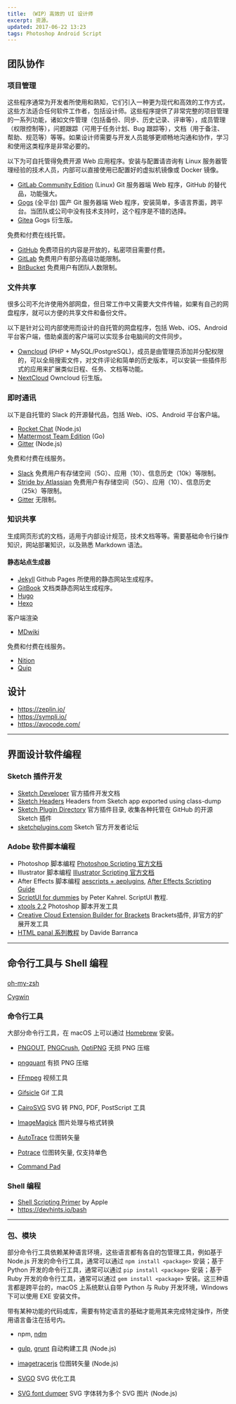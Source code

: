 ```yaml
---
title: （WIP）高效的 UI 设计师
excerpt: 资源。
updated: 2017-06-22 13:23
tags: Photoshop Android Script
---
```


## 团队协作

### 项目管理

这些程序通常为开发者所使用和熟知，它们引入一种更为现代和高效的工作方式，这些方法适合任何软件工作者，包括设计师。这些程序提供了非常完整的项目管理的一系列功能，诸如文件管理（包括备份、同步、历史记录、评审等），成员管理（权限控制等），问题跟踪（可用于任务计划、Bug 跟踪等），文档（用于备注、帮助、规范等）等等。如果设计师需要与开发人员能够更顺畅地沟通和协作，学习和使用这类程序是非常必要的。

以下为可自托管得免费开源 Web 应用程序。安装与配置请咨询有 Linux 服务器管理经验的技术人员，内部可以直接使用已配置好的虚拟机镜像或 Docker 镜像。

- [GitLab Community Edition](https://about.gitlab.com/downloads/) (Linux) Git 服务器端 Web 程序，GitHub 的替代品，功能强大。
- [Gogs](https://gogs.io/) (全平台) 国产 Git 服务器端 Web 程序，安装简单，多语言界面，跨平台。当团队或公司中没有技术支持时，这个程序是不错的选择。
- [Gitea](https://gitea.io) Gogs 衍生版。

免费和付费在线托管。

- [GitHub](https://github.com/) 免费项目的内容是开放的，私密项目需要付费。
- [GitLab](https://gitlab.com/) 免费用户有部分高级功能限制。
- [BitBucket](https://bitbucket.org/) 免费用户有团队人数限制。

### 文件共享

很多公司不允许使用外部网盘，但日常工作中又需要大文件传输，如果有自己的网盘程序，就可以方便的共享文件和备份文件。

以下是针对公司内部使用而设计的自托管的网盘程序，包括 Web、iOS、Android 平台客户端，借助桌面的客户端可以实现多台电脑间的文件同步。

- [Owncloud](https://owncloud.org/) (PHP + MySQL/PostgreSQL)，成员是由管理员添加并分配权限的，可以全局搜索文件，对文件评论和简单的历史版本，可以安装一些插件形式的应用来扩展类似日程、任务、文档等功能。
- [NextCloud](https://nextcloud.com/) Owncloud 衍生版。

### 即时通讯



以下是自托管的 Slack 的开源替代品，包括 Web、iOS、Android 平台客户端。

- [Rocket Chat](https://rocket.chat/) (Node.js)
- [Mattermost Team Edition](https://about.mattermost.com/download/) (Go)
- [Gitter](https://gitlab.com/gitlab-org/gitter/) (Node.js)

免费和付费在线服务。

- [Slack](https://slack.com/) 免费用户有存储空间（5G）、应用（10）、信息历史（10k）等限制。
- [Stride by Atlassian](https://www.stride.com/) 免费用户有存储空间（5G）、应用（10）、信息历史（25k）等限制。
- [Gitter](https://gitter.im/) 无限制。

### 知识共享

生成网页形式的文档，适用于内部设计规范，技术文档等等。需要基础命令行操作知识，网站部署知识，以及熟悉 Markdown 语法。

#### 静态站点生成器

- [Jekyll](http://jekyllrb.com/) Github Pages 所使用的静态网站生成程序。
- [GitBook](https://github.com/GitbookIO) 文档类静态网站生成程序。
- [Hugo](http://gohugo.io/)
- [Hexo](https://hexo.io/)


客户端渲染

- [MDwiki](https://github.com/Dynalon/mdwiki/)


免费和付费在线服务。

- [Nition](https://www.notion.so/)
- [Quip](https://quip.com/)

## 设计

- https://zeplin.io/
- https://sympli.io/
- https://avocode.com/

----

## 界面设计软件编程

### Sketch 插件开发

- [Sketch Developer](http://developer.sketchapp.com/)  官方插件开发文档
- [Sketch Headers](https://github.com/abynim/Sketch-Headers) Headers from Sketch app exported using class-dump
- [Sketch Plugin Directory](https://github.com/sketchplugins/plugin-directory) 官方插件目录, 收集各种托管在 GitHub 的开源 Sketch 插件
- [sketchplugins.com](http://sketchplugins.com/) Sketch 官方开发者论坛

### Adobe 软件脚本编程

- Photoshop 脚本编程 [Photoshop Scripting 官方文档](http://www.adobe.com/devnet/photoshop/scripting.html)
- Illustrator 脚本编程 [Illustrator Scripting 官方文档](http://www.adobe.com/devnet/illustrator/scripting.html)
- After Effects 脚本编程 [aescripts + aeplugins](https://aescripts.com/), [After Effects Scripting Guide](http://docs.aenhancers.com/)
- [ScriptUI for dummies](http://www.kahrel.plus.com/indesign/scriptui.html)  by Peter Kahrel. ScriptUI 教程.
- [xtools 2.2](http://sourceforge.net/projects/ps-scripts/files/xtools/v2.2/)  Photoshop 脚本开发工具
- [Creative Cloud Extension Builder for Brackets](http://davidderaedt.github.io/CC-Extension-Builder-for-Brackets/)  Brackets插件, 非官方的扩展开发工具
- [HTML panal 系列教程](http://www.davidebarranca.com/category/code/html-panels/) by Davide Barranca

-----

## 命令行工具与 Shell 编程

### 

[oh-my-zsh](http://ohmyz.sh/)

[Cygwin](http://www.sourceware.org/cygwin/)

### 命令行工具

大部分命令行工具，在 macOS 上可以通过 [Homebrew](http://brew.sh/) 安装。

- [PNGOUT](http://advsys.net/ken/utils.htm), [PNGCrush](http://pmt.sourceforge.net/pngcrush/), [OptiPNG](http://optipng.sourceforge.net/) 无损 PNG 压缩
- [pngquant](https://pngquant.org/) 有损 PNG 压缩
- [FFmpeg](http://ffmpeg.org/) 视频工具
- [Gifsicle](http://www.lcdf.org/gifsicle/) Gif 工具
- [CairoSVG](http://cairosvg.org/) SVG 转 PNG, PDF, PostScript 工具
- [ImageMagick](http://www.imagemagick.org/) 图片处理与格式转换
- [AutoTrace](http://autotrace.sourceforge.net/) 位图转矢量
- [Potrace](http://potrace.sourceforge.net) 位图转矢量, 仅支持单色


- [Command Pad](https://github.com/supnate/command-pad)


### Shell 编程

- [Shell Scripting Primer](https://developer.apple.com/library/mac/documentation/OpenSource/Conceptual/ShellScripting/shell_scripts/shell_scripts.html) by Apple
- https://devhints.io/bash


----

### 包、模块

部分命令行工具依赖某种语言环境，这些语言都有各自的包管理工具，例如基于 Node.js 开发的命令行工具，通常可以通过 `npm install <package>` 安装；基于 Python 开发的命令行工具，通常可以通过 `pip install <package>` 安装；基于 Ruby 开发的命令行工具，通常可以通过 `gem install <package>` 安装。这三种语言都是跨平台的，macOS 上系统默认自带 Python 与 Ruby 开发环境，Windows 下可以使用 EXE 安装文件。

带有某种功能的代码或库，需要有特定语言的基础才能用其来完成特定操作，所使用语言备注在括号内。

- npm, [ndm](https://github.com/720kb/ndm)


- [gulp](http://gulpjs.com/), [grunt](http://gruntjs.com/) 自动构建工具 (Node.js)
- [imagetracerjs](https://github.com/jankovicsandras/imagetracerjs) 位图转矢量 (Node.js)
- [SVGO](https://github.com/svg/svgo) SVG 优化工具
- [SVG font dumper](https://github.com/fontello/svg-font-dump) SVG 字体转为多个 SVG 图片 (Node.js)
